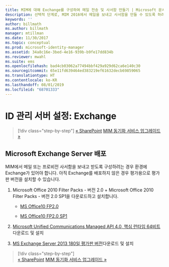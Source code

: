 ```yaml
---
title: MIM에 대해 Exchange를 구성하여 메일 전송 및 사서함 만들기 | Microsoft 문서
description: 선택적 단계로, MIM 2016에서 메일을 보내고 사서함을 만들 수 있도록 하려면 Exchange Server를 배포합니다.
keywords: ''
author: billmath
ms.author: billmath
manager: mtillman
ms.date: 11/30/2017
ms.topic: conceptual
ms.prod: microsoft-identity-manager
ms.assetid: 34a8c16e-3bed-4e16-939b-b9fe17dd834b
ms.reviewer: mwahl
ms.suite: ems
ms.openlocfilehash: bad4cb03062a77494bbf429a929d62ca6e140c30
ms.sourcegitcommit: 65e11fd639464ed383219ef61632decb69859065
ms.translationtype: HT
ms.contentlocale: ko-KR
ms.lasthandoff: 08/01/2019
ms.locfileid: "68701333"
---
```

# <a name="set-up-an-identity-management-server-exchange"></a>ID 관리 서버 설정: Exchange

> [!div class="step-by-step"]
> [« SharePoint](prepare-server-sharepoint.md)
> [MIM 동기화 서비스 업그레이드 »](install-mim-sync.md)

## <a name="deploy-microsoft-exchange-server"></a>Microsoft Exchange Server 배포
MIM에서 메일 또는 프로비전 사서함을 보내고 받도록 구성하려는 경우 환경에 Exchange가 있어야 합니다. 아직 Exchange를 배포하지 않은 경우 평가용으로 평가판 버전을 설치할 수 있습니다.

1. Microsoft Office 2010 Filter Packs - 버전 2.0 + Microsoft Office 2010 Filter Packs - 버전 2.0 SP1을 다운로드하고 설치합니다.

    - [MS Office10 FP2.0](http://www.microsoft.com/download/details.aspx?id=17062)

    - [MS Office10 FP2.0 SP1](http://www.microsoft.com/download/details.aspx?id=26604)

2. [Microsoft Unified Communications Managed API 4.0, 핵심 런타임 64비트](http://www.microsoft.com/download/details.aspx?id=34992)다운로드 및 설치

3. [MS Exchange Server 2013 180일 평가판 버전](http://www.microsoft.com/evalcenter/evaluate-exchange-server-2013)다운로드 및 설치

> [!div class="step-by-step"]  
> [« SharePoint](prepare-server-sharepoint.md)
> [MIM 동기화 서비스 업그레이드 »](install-mim-sync.md)
